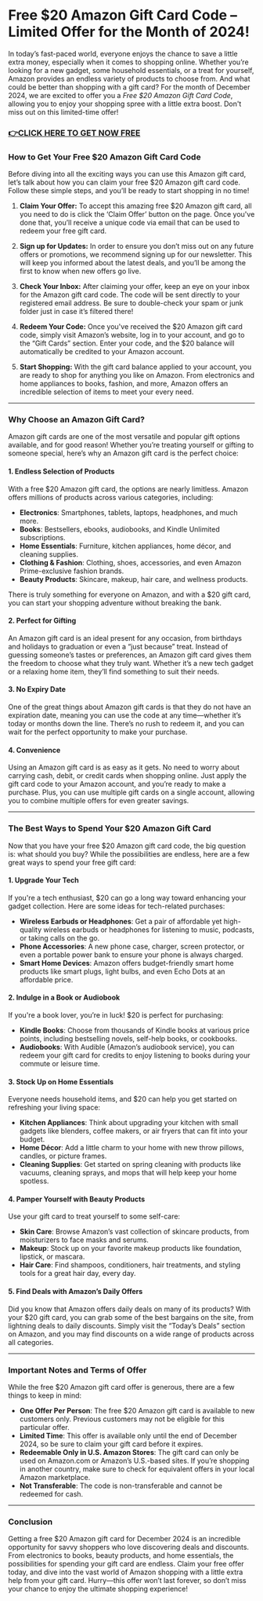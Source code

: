# Free $20 Amazon Gift Card Code – Limited Offer for the Month of 2024!

In today’s fast-paced world, everyone enjoys the chance to save a little extra money, especially when it comes to shopping online. Whether you’re looking for a new gadget, some household essentials, or a treat for yourself, Amazon provides an endless variety of products to choose from. And what could be better than shopping with a gift card? For the month of December 2024, we are excited to offer you a *Free $20 Amazon Gift Card Code*, allowing you to enjoy your shopping spree with a little extra boost. Don't miss out on this limited-time offer!

### [👉CLICK HERE TO GET NOW FREE](https://freeforyou.xyz/amazon/go/codes/)

### **How to Get Your Free $20 Amazon Gift Card Code**

Before diving into all the exciting ways you can use this Amazon gift card, let’s talk about how you can claim your free $20 Amazon gift card code. Follow these simple steps, and you’ll be ready to start shopping in no time!

1. **Claim Your Offer:**
   To accept this amazing free $20 Amazon gift card, all you need to do is click the ‘Claim Offer’ button on the page. Once you've done that, you’ll receive a unique code via email that can be used to redeem your free gift card. 

2. **Sign up for Updates:**
   In order to ensure you don’t miss out on any future offers or promotions, we recommend signing up for our newsletter. This will keep you informed about the latest deals, and you’ll be among the first to know when new offers go live.

3. **Check Your Inbox:**
   After claiming your offer, keep an eye on your inbox for the Amazon gift card code. The code will be sent directly to your registered email address. Be sure to double-check your spam or junk folder just in case it’s filtered there!

4. **Redeem Your Code:**
   Once you've received the $20 Amazon gift card code, simply visit Amazon’s website, log in to your account, and go to the “Gift Cards” section. Enter your code, and the $20 balance will automatically be credited to your Amazon account.

5. **Start Shopping:**
   With the gift card balance applied to your account, you are ready to shop for anything you like on Amazon. From electronics and home appliances to books, fashion, and more, Amazon offers an incredible selection of items to meet your every need.

---

### **Why Choose an Amazon Gift Card?**

Amazon gift cards are one of the most versatile and popular gift options available, and for good reason! Whether you’re treating yourself or gifting to someone special, here’s why an Amazon gift card is the perfect choice:

#### 1. **Endless Selection of Products**

With a free $20 Amazon gift card, the options are nearly limitless. Amazon offers millions of products across various categories, including:

- **Electronics**: Smartphones, tablets, laptops, headphones, and much more.
- **Books**: Bestsellers, ebooks, audiobooks, and Kindle Unlimited subscriptions.
- **Home Essentials**: Furniture, kitchen appliances, home décor, and cleaning supplies.
- **Clothing & Fashion**: Clothing, shoes, accessories, and even Amazon Prime-exclusive fashion brands.
- **Beauty Products**: Skincare, makeup, hair care, and wellness products.

There is truly something for everyone on Amazon, and with a $20 gift card, you can start your shopping adventure without breaking the bank.

#### 2. **Perfect for Gifting**

An Amazon gift card is an ideal present for any occasion, from birthdays and holidays to graduation or even a “just because” treat. Instead of guessing someone’s tastes or preferences, an Amazon gift card gives them the freedom to choose what they truly want. Whether it’s a new tech gadget or a relaxing home item, they’ll find something to suit their needs.

#### 3. **No Expiry Date**

One of the great things about Amazon gift cards is that they do not have an expiration date, meaning you can use the code at any time—whether it’s today or months down the line. There’s no rush to redeem it, and you can wait for the perfect opportunity to make your purchase.

#### 4. **Convenience**

Using an Amazon gift card is as easy as it gets. No need to worry about carrying cash, debit, or credit cards when shopping online. Just apply the gift card code to your Amazon account, and you’re ready to make a purchase. Plus, you can use multiple gift cards on a single account, allowing you to combine multiple offers for even greater savings.

---

### **The Best Ways to Spend Your $20 Amazon Gift Card**

Now that you have your free $20 Amazon gift card code, the big question is: what should you buy? While the possibilities are endless, here are a few great ways to spend your free gift card:

#### 1. **Upgrade Your Tech**

If you're a tech enthusiast, $20 can go a long way toward enhancing your gadget collection. Here are some ideas for tech-related purchases:

- **Wireless Earbuds or Headphones**: Get a pair of affordable yet high-quality wireless earbuds or headphones for listening to music, podcasts, or taking calls on the go.
- **Phone Accessories**: A new phone case, charger, screen protector, or even a portable power bank to ensure your phone is always charged.
- **Smart Home Devices**: Amazon offers budget-friendly smart home products like smart plugs, light bulbs, and even Echo Dots at an affordable price.

#### 2. **Indulge in a Book or Audiobook**

If you're a book lover, you’re in luck! $20 is perfect for purchasing:

- **Kindle Books**: Choose from thousands of Kindle books at various price points, including bestselling novels, self-help books, or cookbooks.
- **Audiobooks**: With Audible (Amazon’s audiobook service), you can redeem your gift card for credits to enjoy listening to books during your commute or leisure time.

#### 3. **Stock Up on Home Essentials**

Everyone needs household items, and $20 can help you get started on refreshing your living space:

- **Kitchen Appliances**: Think about upgrading your kitchen with small gadgets like blenders, coffee makers, or air fryers that can fit into your budget.
- **Home Décor**: Add a little charm to your home with new throw pillows, candles, or picture frames.
- **Cleaning Supplies**: Get started on spring cleaning with products like vacuums, cleaning sprays, and mops that will help keep your home spotless.

#### 4. **Pamper Yourself with Beauty Products**

Use your gift card to treat yourself to some self-care:

- **Skin Care**: Browse Amazon’s vast collection of skincare products, from moisturizers to face masks and serums.
- **Makeup**: Stock up on your favorite makeup products like foundation, lipstick, or mascara.
- **Hair Care**: Find shampoos, conditioners, hair treatments, and styling tools for a great hair day, every day.

#### 5. **Find Deals with Amazon’s Daily Offers**

Did you know that Amazon offers daily deals on many of its products? With your $20 gift card, you can grab some of the best bargains on the site, from lightning deals to daily discounts. Simply visit the “Today’s Deals” section on Amazon, and you may find discounts on a wide range of products across all categories.

---

### **Important Notes and Terms of Offer**

While the free $20 Amazon gift card offer is generous, there are a few things to keep in mind:

- **One Offer Per Person**: The free $20 Amazon gift card is available to new customers only. Previous customers may not be eligible for this particular offer.
- **Limited Time**: This offer is available only until the end of December 2024, so be sure to claim your gift card before it expires.
- **Redeemable Only in U.S. Amazon Stores**: The gift card can only be used on Amazon.com or Amazon’s U.S.-based sites. If you’re shopping in another country, make sure to check for equivalent offers in your local Amazon marketplace.
- **Not Transferable**: The code is non-transferable and cannot be redeemed for cash. 

---

### **Conclusion**

Getting a free $20 Amazon gift card for December 2024 is an incredible opportunity for savvy shoppers who love discovering deals and discounts. From electronics to books, beauty products, and home essentials, the possibilities for spending your gift card are endless. Claim your free offer today, and dive into the vast world of Amazon shopping with a little extra help from your gift card. Hurry—this offer won’t last forever, so don’t miss your chance to enjoy the ultimate shopping experience!

